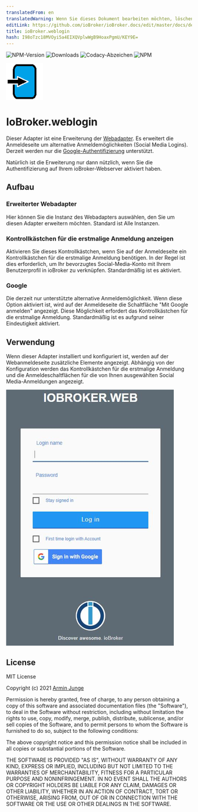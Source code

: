 ```yaml
---
translatedFrom: en
translatedWarning: Wenn Sie dieses Dokument bearbeiten möchten, löschen Sie bitte das Feld "translationsFrom". Andernfalls wird dieses Dokument automatisch erneut übersetzt
editLink: https://github.com/ioBroker/ioBroker.docs/edit/master/docs/de/adapterref/iobroker.weblogin/README.md
title: ioBroker.weblogin
hash: I98oTzc18MVOyi5a4EIXQVplwWgB9HoaxPgmU/KEY9E=
---
```

![NPM-Version](http://img.shields.io/npm/v/iobroker.weblogin.svg)
![Downloads](https://img.shields.io/npm/dm/iobroker.weblogin.svg)
![Codacy-Abzeichen](https://app.codacy.com/project/badge/Grade/d2ff17f2787d4ad4ba0b5d8ad29504ba)
![NPM](https://nodei.co/npm/iobroker.weblogin.png?downloads=true)

<img src="admin/logo-login.png" alt="Logo" width="100" height="100">

# IoBroker.weblogin
Dieser Adapter ist eine Erweiterung der [Webadapter](https://github.com/ioBroker/ioBroker.web).
Es erweitert die Anmeldeseite um alternative Anmeldemöglichkeiten (Social Media Logins).
Derzeit werden nur die [Google-Authentifizierung](https://github.com/Vertumnus/ioBroker.googleauth) unterstützt.

Natürlich ist die Erweiterung nur dann nützlich, wenn Sie die Authentifizierung auf Ihrem ioBroker-Webserver aktiviert haben.

## Aufbau
### Erweiterter Webadapter
Hier können Sie die Instanz des Webadapters auswählen, den Sie um diesen Adapter erweitern möchten.
Standard ist Alle Instanzen.

### Kontrollkästchen für die erstmalige Anmeldung anzeigen
Aktivieren Sie dieses Kontrollkästchen, wenn Sie auf der Anmeldeseite ein Kontrollkästchen für die erstmalige Anmeldung benötigen.
In der Regel ist dies erforderlich, um Ihr bevorzugtes Social-Media-Konto mit Ihrem Benutzerprofil in ioBroker zu verknüpfen.
Standardmäßig ist es aktiviert.

### Google
Die derzeit nur unterstützte alternative Anmeldemöglichkeit. Wenn diese Option aktiviert ist, wird auf der Anmeldeseite die Schaltfläche "Mit Google anmelden" angezeigt.
Diese Möglichkeit erfordert das Kontrollkästchen für die erstmalige Anmeldung. Standardmäßig ist es aufgrund seiner Eindeutigkeit aktiviert.

## Verwendung
Wenn dieser Adapter installiert und konfiguriert ist, werden auf der Webanmeldeseite zusätzliche Elemente angezeigt.
Abhängig von der Konfiguration werden das Kontrollkästchen für die erstmalige Anmeldung und die Anmeldeschaltflächen für die von Ihnen ausgewählten Social Media-Anmeldungen angezeigt.

![Loginseite](../../../en/adapterref/iobroker.weblogin/doc/login-page.jpg)

## License
MIT License

Copyright (c) 2021 [Armin Junge](mailto:armin.junge.81@gmail.com)

Permission is hereby granted, free of charge, to any person obtaining a copy
of this software and associated documentation files (the "Software"), to deal
in the Software without restriction, including without limitation the rights
to use, copy, modify, merge, publish, distribute, sublicense, and/or sell
copies of the Software, and to permit persons to whom the Software is
furnished to do so, subject to the following conditions:

The above copyright notice and this permission notice shall be included in all
copies or substantial portions of the Software.

THE SOFTWARE IS PROVIDED "AS IS", WITHOUT WARRANTY OF ANY KIND, EXPRESS OR
IMPLIED, INCLUDING BUT NOT LIMITED TO THE WARRANTIES OF MERCHANTABILITY,
FITNESS FOR A PARTICULAR PURPOSE AND NONINFRINGEMENT. IN NO EVENT SHALL THE
AUTHORS OR COPYRIGHT HOLDERS BE LIABLE FOR ANY CLAIM, DAMAGES OR OTHER
LIABILITY, WHETHER IN AN ACTION OF CONTRACT, TORT OR OTHERWISE, ARISING FROM,
OUT OF OR IN CONNECTION WITH THE SOFTWARE OR THE USE OR OTHER DEALINGS IN THE
SOFTWARE.